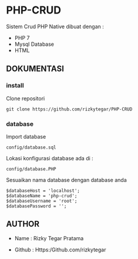 # PHP-CRUD

Sistem Crud PHP Native dibuat dengan :

- PHP 7
- Mysql Database
- HTML

## DOKUMENTASI

### install

Clone repositori

```
git clone https://github.com/rizkytegar/PHP-CRUD
```

### database

Import database

```
config/database.sql
```

Lokasi konfigurasi database ada di :

```
config/database.PHP
```

Sesuaikan nama database dengan database anda

```
$databaseHost = 'localhost';
$databaseName = 'php-crud';
$databaseUsername = 'root';
$databasePassword = '';
```

## AUTHOR

- Name : Rizky Tegar Pratama

- Github : Https:/Github.com/rizkytegar
